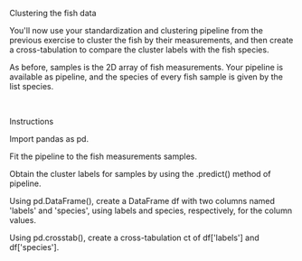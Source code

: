 Clustering the fish data

You'll now use your standardization and clustering pipeline from the previous exercise to cluster the fish by their measurements, and then create a cross-tabulation to compare the cluster labels with the fish species.

As before, samples is the 2D array of fish measurements. Your pipeline is available as pipeline, and the species of every fish sample is given by the list species.

<br>

Instructions

Import pandas as pd.

Fit the pipeline to the fish measurements samples.

Obtain the cluster labels for samples by using the .predict() method of pipeline.

Using pd.DataFrame(), create a DataFrame df with two columns named 'labels' and 'species', using labels and species, respectively, for the column values.

Using pd.crosstab(), create a cross-tabulation ct of df['labels'] and df['species'].
